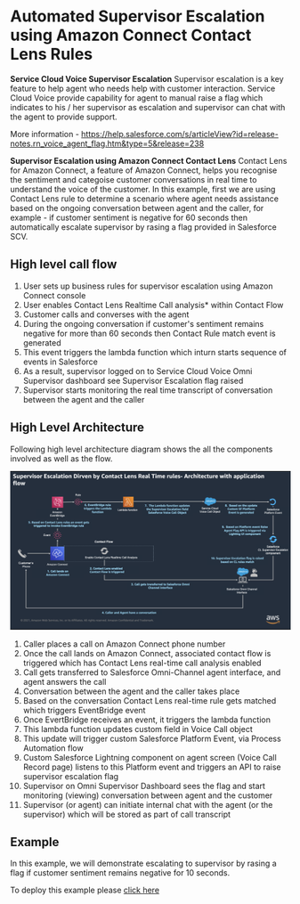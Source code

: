 # Automated Supervisor Escalation using Amazon Connect Contact Lens Rules

**Service Cloud Voice Supervisor Escalation** Supervisor escalation is a key feature to help agent who needs help with customer interaction. Service Cloud Voice provide capability for agent to manual raise a flag which indicates to his / her supervisor as escalation and supervisor can chat with the agent to provide support.

More information - https://help.salesforce.com/s/articleView?id=release-notes.rn_voice_agent_flag.htm&type=5&release=238

**Supervisor Escalation using Amazon Connect Contact Lens** Contact Lens for Amazon Connect, a feature of Amazon Connect, helps you recognise the sentiment and categoise customer conversations in real time to understand the voice of the customer. In this example, first we are using Contact Lens rule to determine a scenario where agent needs assistance based on the ongoing conversation between agent and the caller, for example - if customer sentiment is negative for 60 seconds then automatically escalate supervisor by rasing a flag provided in Salesforce SCV.

## High level call flow

1. User sets up business rules for supervisor escalation using Amazon Connect console
2. User enables Contact Lens Realtime Call analysis\* within Contact Flow
3. Customer calls and converses with the agent
4. During the ongoing conversation if customer's sentiment remains negative for more than 60 seconds then Contact Rule match event is generated
5. This event triggers the lambda function which inturn starts sequence of events in Salesforce
6. As a result, supervisor logged on to Service Cloud Voice Omni Supervisor dashboard see Supervisor Escalation flag raised
7. Supervisor starts monitoring the real time transcript of conversation between the agent and the caller

## High Level Architecture

Following high level architecture diagram shows the all the components involved as well as the flow.

![CL Real Time Supervisor Escalation](Docs/cl_sup_escalation.png)

1. Caller places a call on Amazon Connect phone number
2. Once the call lands on Amazon Connect, associated contact flow is triggered which has Contact Lens real-time call analysis enabled
3. Call gets transferred to Salesforce Omni-Channel agent interface, and agent answers the call
4. Conversation between the agent and the caller takes place
5. Based on the conversation Contact Lens real-time rule gets matched which triggers EventBridge event
6. Once EvertBridge receives an event, it triggers the lambda function
7. This lambda function updates custom field in Voice Call object
8. This update will trigger custom Salesforce Platform Event, via Process Automation flow
9. Custom Salesforce Lightning component on agent screen (Voice Call Record page) listens to this Platform event and triggers an API to raise supervisor escalation flag
10. Supervisor on Omni Supervisor Dashboard sees the flag and start monitoring (viewing) conversation between agent and the customer
11. Supervisor (or agent) can initiate internal chat with the agent (or the supervisor) which will be stored as part of call transcript

## Example

In this example, we will demonstrate escalating to supervisor by rasing a flag if customer sentiment remains negative for 10 seconds.

To deploy this example please [click here](Docs/deployment_aws.md)
